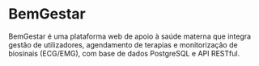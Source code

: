 # BemGestar
BemGestar é uma plataforma web de apoio à saúde materna que integra gestão de utilizadores, agendamento de terapias e monitorização de biosinais (ECG/EMG), com base de dados PostgreSQL e API RESTful.

